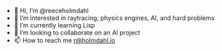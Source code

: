 - 👋 Hi, I’m @reeceholmdahl
- 👀 I’m interested in raytracing, physics engines, AI, and hard problems
- 🌱 I’m currently learning Lisp
- 💞️ I’m looking to collaborate on an AI project
- 📫 How to reach me r@holmdahl.io

<!---
reeceholmdahl/reeceholmdahl is a ✨ special ✨ repository because its `README.md` (this file) appears on your GitHub profile.
You can click the Preview link to take a look at your changes.
--->
